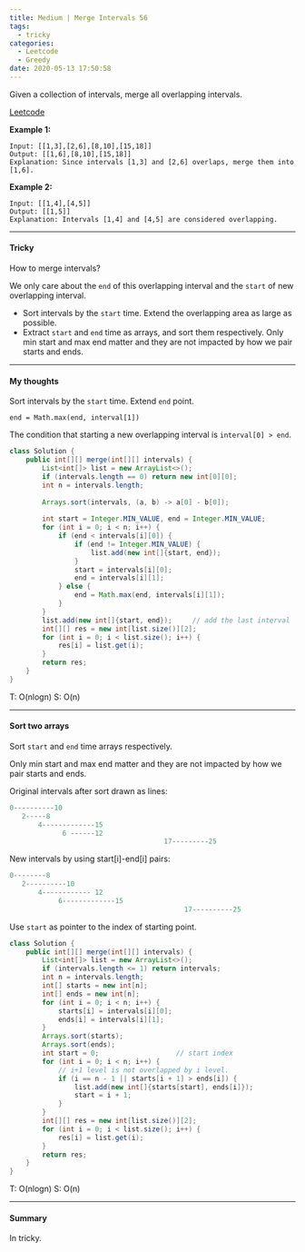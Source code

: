```yaml
---
title: Medium | Merge Intervals 56
tags:
  - tricky
categories:
  - Leetcode
  - Greedy
date: 2020-05-13 17:50:58
---
```


Given a collection of intervals, merge all overlapping intervals.

[Leetcode](https://leetcode.com/problems/merge-intervals/)

<!--more-->

**Example 1:**

```
Input: [[1,3],[2,6],[8,10],[15,18]]
Output: [[1,6],[8,10],[15,18]]
Explanation: Since intervals [1,3] and [2,6] overlaps, merge them into [1,6].
```

**Example 2:**

```
Input: [[1,4],[4,5]]
Output: [[1,5]]
Explanation: Intervals [1,4] and [4,5] are considered overlapping.
```

---

#### Tricky 

How to merge intervals?

We only care about the `end` of this overlapping interval and the `start` of new overlapping interval.

* Sort intervals by the `start` time. Extend the overlapping area as large as possible.
* Extract `start` and `end` time as arrays, and sort them respectively. Only min start and max end matter and they are not impacted by how we pair starts and ends.

---

#### My thoughts 

Sort intervals by the `start` time. Extend `end` point.

`end = Math.max(end, interval[1])`

The condition that starting a new overlapping interval is `interval[0] > end`.

```java
class Solution {
    public int[][] merge(int[][] intervals) {
        List<int[]> list = new ArrayList<>();
        if (intervals.length == 0) return new int[0][0];
        int n = intervals.length;
        
        Arrays.sort(intervals, (a, b) -> a[0] - b[0]);
        
        int start = Integer.MIN_VALUE, end = Integer.MIN_VALUE;
        for (int i = 0; i < n; i++) {
            if (end < intervals[i][0]) {
                if (end != Integer.MIN_VALUE) {
                    list.add(new int[]{start, end});
                }
                start = intervals[i][0];
                end = intervals[i][1];
            } else {
                end = Math.max(end, intervals[i][1]);
            }
        }
        list.add(new int[]{start, end});     // add the last interval
        int[][] res = new int[list.size()][2];
        for (int i = 0; i < list.size(); i++) {
            res[i] = list.get(i);
        }
        return res;
    }
}
```

T: O(nlogn)		S: O(n)

---

#### Sort two arrays 

Sort `start` and `end` time arrays respectively.

Only min start and max end matter and they are not impacted by how we pair starts and ends.

Original intervals after sort drawn as lines:

```python
0----------10
   2-----8
       4-------------15  
             6 ------12
                                      17---------25
```

New intervals by using start[i]-end[i] pairs:

```python
0--------8
   2----------10
       4------------ 12
            6-------------15
                                           17----------25
```

Use `start` as pointer to the index of starting point.

```java
class Solution {
    public int[][] merge(int[][] intervals) {
        List<int[]> list = new ArrayList<>();
        if (intervals.length <= 1) return intervals;
        int n = intervals.length;
        int[] starts = new int[n];
        int[] ends = new int[n];
        for (int i = 0; i < n; i++) {
            starts[i] = intervals[i][0];
            ends[i] = intervals[i][1];
        } 
        Arrays.sort(starts);
        Arrays.sort(ends);
        int start = 0;                   // start index
        for (int i = 0; i < n; i++) {
            // i+1 level is not overlapped by i level.
            if (i == n - 1 || starts[i + 1] > ends[i]) {    
                list.add(new int[]{starts[start], ends[i]});
                start = i + 1;
            }
        }
        int[][] res = new int[list.size()][2];
        for (int i = 0; i < list.size(); i++) {
            res[i] = list.get(i);
        }
        return res;
    }
}
```

T: O(nlogn)			S: O(n)

---

#### Summary 

In tricky.